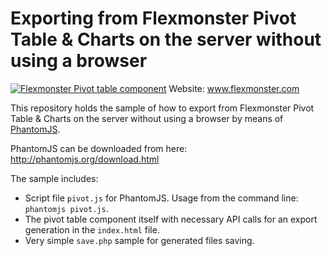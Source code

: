 # Exporting from Flexmonster Pivot Table & Charts on the server without using a browser
[![Flexmonster Pivot table component](https://s3.amazonaws.com/flexmonster/github/fm-github-cover.png)](http://flexmonster.com)
Website: www.flexmonster.com

This repository holds the sample of how to export from Flexmonster Pivot Table & Charts on the server without using a browser by means of [PhantomJS](http://phantomjs.org/).

PhantomJS can be downloaded from here: http://phantomjs.org/download.html

The sample includes:
- Script file `pivot.js` for PhantomJS. Usage from the command line: `phantomjs pivot.js`.
- The pivot table component itself with necessary API calls for an export generation in the `index.html` file.
- Very simple `save.php` sample for generated files saving.
